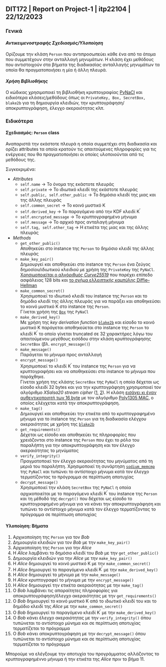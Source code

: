 ## DIT172 | Report on Project-1 | itp22104 | 22/12/2023

### Γενικά

#### _Αντικειμενοστραφής Σχεδιασμός/Υλοποίηση_
Ορίζουμε την κλάση `Person` που αντιπροσωπεύει κάθε ένα από τα άτομα που συμμετέχουν στην ανταλλαγή μηνυμάτων.
Η κλάση έχει μεθόδους που αντιστοιχούν στα βήματα της διαδικασίας ανταλλαγής μηνυμάτων τα οποία θα πραγματοποιήσει η μία ή άλλη πλευρά.

#### _Χρήση Βιβλιοθήκης_
Ο κώδικας χρησιμοποιεί τη βιβλιοθήκη κρυπτογραφίας [PyNaCl](https://pynacl.readthedocs.io/en/latest/) και ειδικότερα κλάσεις/μεθόδους όπως οι `PrivateKey, Box, SecretBox, blake2b` για τη δημιουργία κλειδιών, την κρυπτογράφηση/αποκρυπτογράφηση, έλεγχο ακεραιότητας κλπ.

### Ειδικότερα

#### Σχεδιασμός: `Person` class

Αναπαριστά την εκάστοτε πλευρά η οποία συμμετέχει στη διαδικασία και ορίζει attributes τα οποία κρατούν τις απαιτούμενες πληροφορίες για τις ενέργειες που θα πραγματοποιήσει οι οποίες υλοποιούνται από τις  μεθόδους της.

Συγκεκριμένα:

- _Attributes_
    - `self.name` &rarr; Το όνομα της εκάστοτε πλευράς
    - `self.private` &rarr; Το ιδιωτικό κλειδί της εκάστοτε πλευράς
    - `self.public, self.other_public` &rarr; Το δημόσιο κλειδί της μιας και της άλλης πλευράς
    - `self.common_secret` &rarr; Το κοινό μυστικό $\mathrm{K}$
    - `self.derived_key` &rarr; Το παραγόμενο από την $\mathrm{KDF}$ κλειδί $\mathrm{K}^{'}$
    - `self.encrypted_message` &rarr; Το κρυπτογραφημένο μήνυμα
    - `self.message` &rarr; Το αρχικό προς ανταλαγή μήνυμα
    - `self.tag, self.other_tag` &rarr; Η ετικέτα της μιας και της άλλης πλευράς
- _Methods_
    - `get_other_public()`  
    Αποθηκεύει στο instance της `Person` το δημόσιο κλειδί της άλλης πλευράς
    - `make_key_pair()`  
    Δημιουργεί και αποθηκεύει στο instance της `Person` ένα ζεύγος δημοσίου/ιδιωτικού κλειδιού με χρήση της `PrivateKey` της `PyNaCl`.  
    [Χρησιμοποιείται ο αλγόριθμός _Curve25519_](https://pynacl.readthedocs.io/en/latest/public/#nacl.public.PrivateKey) που παρέχει επίπεδο ασφάλειας 128 bits και [το σχήμα ελλειπτικής καμπύλης Diffie–Hellman](https://en.wikipedia.org/wiki/Curve25519)
    - `make_common_secret()`  
    Χρησιμοποιεί το ιδιωτικό κλειδί του instance της `Person` και το δημόδιο κλειδί της άλλης πλευράς για να παράξει και αποθηκεύσει το κοινό μυστικό $\mathrm{K}$ στο instance της `Person`.  
    Γϊνεται χρήση της [`Box`](https://pynacl.readthedocs.io/en/latest/public/#nacl-public-box) της `PyNaCl`
    - `make_derived_key()`  
    Με χρήση της _key derivation function_ [`blake2b`](https://pynacl.readthedocs.io/en/latest/hashing/#key-derivation) και είσοδο το κοινό μυστικό $\mathrm{K}$ παράγεται αποθηκεύεται στο instance της `Person` το κλειδί $\mathrm{K}^{'}$ το οποίο γίνεται truncated σε 32 χαρακτήρες λόγω του απαιτούμενου μεγέθους εισόδου στην κλάση κρυπτογράφησης `SecretBox` (βλ. `encrypt_message()`)
    - `make_message()`  
    Παράγεται το μήνυμα προς ανταλλαγή
    - `encrypt_message()`  
    Χρησιμοποιεί το κλειδί $\mathrm{K}^{'}$ του instance της `Person` για να κρυπτογραφήσει και να αποθηκεύσει στο instance το μήνυμα που παράχθηκε.  
    Γίνεται χρήση της κλάσης `SecretBox` της `PyNaCl` η οποία δέχεται ως είσοδο κλειδί 32 bytes και για την κρυπτογράφηση χρησιμοποιεί τον αλγόριθμο _XSalsa20 stream cipher_ ([1](https://libsodium.gitbook.io/doc/advanced/stream_ciphers/xsalsa20), [2](https://en.wikipedia.org/wiki/Salsa20#XSalsa20_with_192-bit_nonce)). Η κλάση [εισάγει κι έναν αυθεντικοποιητή των 16 byte](https://pynacl.readthedocs.io/en/latest/secret/#reference) με τον αλγόριθμο [Poly1305 MAC](https://en.wikipedia.org/wiki/Poly1305), ο οποίος ελέγχεται κατά την αποκρυπτογράφηση.
    - `make_tag()`  
    Δημιουργεί και αποθηκεύει την ετικέτα από το κρυπτογραφημένο μήνυμα για το instance της `Person` για τη διαδικασία ελέγχου ακεραιότητας με χρήση της [`blake2b`](https://pynacl.readthedocs.io/en/latest/hashing/#integrity-check-examples)
    - `get_requirements()`  
    Δέχεται ως είσοδο και αποθηκεύει τις πληροφορίες που χρειάζονται στο instance της `Person` που έχει το ρόλο του παραλήπτη για την αποκρυπτογράφηση και τον έλεγχο ακεραιότητας το μηνύματος
    - `verify_integrity()`  
    Πραγματοποιεί τον έλεγχο ακεραιότητας του μηνύματος από τη μεριά του παραλήπτη. Χρησιμοποιεί τη συνάρτηση [`sodium_memcmp`](https://pynacl.readthedocs.io/en/latest/hashing/#integrity-check-examples) της `PyNaCl` και τυπώνει το αντίστοιχο μήνυμα κατά τον έλεγχο τερματίζοντας το πρόγραμμα σε περίπτωση αποτυχίας
    - `decrypt_message()`  
    Χρησιμοποιεί την κλάση `SecretBox` της `PyNaCl` η οποία αρχικοποιείται με το παραγόμενο κλειδί $\mathrm{K}^{'}$ του instance της `Person` και τη μέθοδό της `decrypt()` που δέχεται ως είσοδο το κρυπτογραφημένο μήνυμα για να κάνει την αποκρυπτογράφηση και τυπώνει το αντίστοιχο μήνυμα κατά τον έλεγχο τερματίζοντας το πρόγραμμα σε περίπτωση αποτυχίας

#### Υλοποίηση: Βήματα

1. Αρχικοποίηση της `Person` για τον _Bob_
2. Δημιουργία κλειδιών για τον _Bob_ με την `make_key_pair()`
3. Αρχικοποίηση της `Person` για την _Alice_
4. Η _Alice_ λαμβάνει το δημόσιο κλειδί του _Bob_ με την `get_other_public()`
5. Δημιουργία κλειδιών για την _Alice_ με την `make_key_pair()`
6. Η _Alice_ δημιουργεί το κοινό μυστικό $\mathrm{K}$ με την `make_common_secret()`
7. Η _Alice_ δημιουργεί το παραγόμενο κλειδί $\mathrm{K}^{'}$ με την `make_derived_key()`
8. Η _Alice_ δημιουργεί το μήνυμα με την `make_message()`
9. Η _Alice_ κρυπτογραφεί το μήνυμα με την `encrypt_message()`
10. Η _Alice_ δημιουργεί την ετικέτα ακεραιότητας με την `make_tag()`
11. Ο _Bob_ λαμβάνει τις απαραίτητες πληροφορίες για αποκρυπτογράφηση/έλεγχο ακεραιότητας με την `get_requirements()`
12. Ο _Bob_ δημιουργεί το κοινό μυστικό $\mathrm{K}$ από το ιδιωτικό κλειδί του και το δημόδιο κλειδί της _Alice_ με την `make_common_secret()`
13. Ο _Bob_ δημιουργεί το παραγόμενο κλειδί $\mathrm{K}^{'}$ με την `make_derived_key()`
14. Ο _Bob_ κάνει έλεγχο ακεραιότητας με την `verify_integrity()` όπου τυπώνεται το αντίστοιχο μύνημα και σε περίπτωση αποτυχίας τερματίζεται το πρόγραμμα
15. Ο _Bob_ κάνει αποκρυπτογράφηση με την `decrypt_message()` όπου τυπώνεται το αντίστοιχο μύνημα και σε περίπτωση αποτυχίας τερματίζεται το πρόγραμμα

Μπορούμε να ελέγξουμε την αποτυχία του προγράμματος αλλάζοντας το κρυπτογραφημέννο μήνυμα ή την ετικέτα της _Alice_ πριν το βήμα 11.